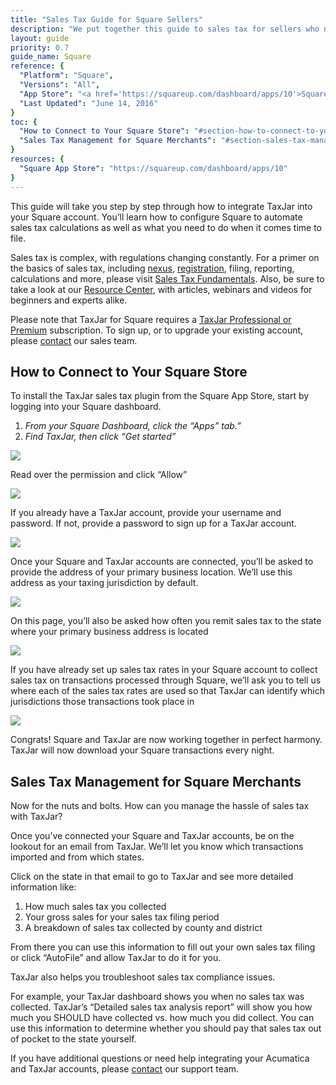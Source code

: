 ```yaml
---
title: "Sales Tax Guide for Square Sellers"
description: "We put together this guide to sales tax for sellers who need a better way to manage the hassles of sales tax in their Shopify stores"
layout: guide
priority: 0.7
guide_name: Square
reference: {
  "Platform": "Square",
  "Versions": "All",
  "App Store": "<a href='https://squareup.com/dashboard/apps/10'>Square</a>",
  "Last Updated": "June 14, 2016"
}
toc: {
  "How to Connect to Your Square Store": "#section-how-to-connect-to-your-square-store",
  "Sales Tax Management for Square Merchants": "#section-sales-tax-management-for-square-merchants"
}
resources: {
  "Square App Store": "https://squareup.com/dashboard/apps/10"
}
---
```

This guide will take you step by step through how to integrate TaxJar into your Square account. You’ll learn how to configure Square to automate sales tax calculations as well as what you need to do when it comes time to file.

Sales tax is complex, with regulations changing constantly. For a primer on the basics of sales tax, including [nexus](https://www.taxjar.com/resources/sales-tax/nexus), [registration](https://www.taxjar.com/resources/sales-tax/registration), filing, reporting, calculations and more, please visit [Sales Tax Fundamentals](https://www.taxjar.com/resources/sales-tax). Also, be sure to take a look at our [Resource Center](https://www.taxjar.com/resources/), with articles, webinars and videos for beginners and experts alike.

Please note that TaxJar for Square requires a [TaxJar Professional or Premium](https://www.taxjar.com/how-it-works/) subscription. To sign up, or to upgrade your existing account, please [contact](https://www.taxjar.com/contact/) our sales team.

## How to Connect to Your Square Store

To install the TaxJar sales tax plugin from the Square App Store, start by logging into your Square dashboard.

1.  _From your Square Dashboard, click the “Apps” tab.”_
2.  _Find TaxJar, then click “Get started”_

![](/images/Screenshot_2015-05-29_18.43.08.png)

Read over the permission and click “Allow”

![](/images/Screenshot_2015-05-29_19.54.31.png)

If you already have a TaxJar account, provide your username and password. If not, provide a password to sign up for a TaxJar account.

![](/images/Screenshot_2015-05-29_19.55.33.png)

Once your Square and TaxJar accounts are connected, you’ll be asked to provide the address of your primary business location. We’ll use this address as your taxing jurisdiction by default.

![](/images/Screenshot_2015-05-29_19.56.31.png)

On this page, you’ll also be asked how often you remit sales tax to the state where your primary business address is located

![](/images/Screenshot_2015-05-29_19.57.46.png)

If you have already set up sales tax rates in your Square account to collect sales tax on transactions processed through Square, we’ll ask you to tell us where each of the sales tax rates are used so that TaxJar can identify which jurisdictions those transactions took place in

![](/images/Screenshot_2015-05-29_19.58.18.png)

Congrats! Square and TaxJar are now working together in perfect harmony. TaxJar will now download your Square transactions every night.

## Sales Tax Management for Square Merchants

Now for the nuts and bolts. How can you manage the hassle of sales tax with TaxJar?

Once you’ve connected your Square and TaxJar accounts, be on the lookout for an email from TaxJar. We’ll let you know which transactions imported and from which states.

Click on the state in that email to go to TaxJar and see more detailed information like:

1.  How much sales tax you collected
2.  Your gross sales for your sales tax filing period
3.  A breakdown of sales tax collected by county and district

From there you can use this information to fill out your own sales tax filing or click “AutoFile” and allow TaxJar to do it for you.

TaxJar also helps you troubleshoot sales tax compliance issues.

For example, your TaxJar dashboard shows you when no sales tax was collected. TaxJar’s “Detailed sales tax analysis report” will show you how much you SHOULD have collected vs. how much you did collect. You can use this information to determine whether you should pay that sales tax out of pocket to the state yourself.

If you have additional questions or need help integrating your Acumatica and TaxJar accounts, please [contact](https://www.taxjar.com/contact/) our support team.
